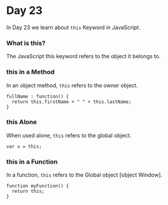 # Day 23
In Day 23 we learn about ```this``` Keyword in JavaScript.

### What is this?
The JavaScript this keyword refers to the object it belongs to.

### this in a Method
In an object method, ```this``` refers to the owner object.
```
fullName : function() {
  return this.firstName + " " + this.lastName;
}
```

### this Alone
When used alone, ```this``` refers to the global object.
```
var x = this;
```

### this in a Function
In a function, ```this``` refers to the Global object [object Window].
```
function myFunction() {
  return this;
}
```
